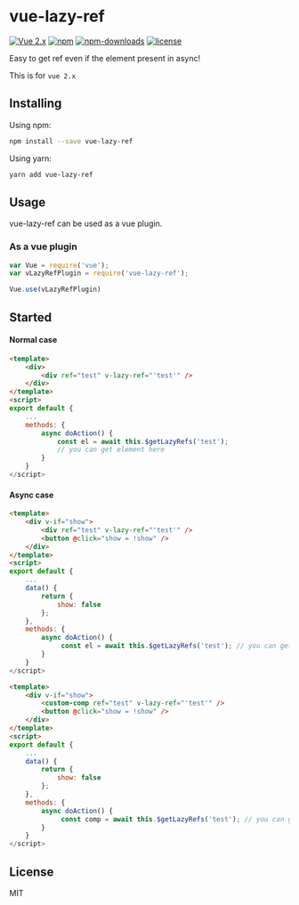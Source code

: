# vue-lazy-ref

[![Vue 2.x](https://img.shields.io/badge/Vue-2.x-brightgreen.svg)](https://vuejs.org/v2/guide/)
[![npm](https://img.shields.io/npm/v/vue-lazy-ref.svg)](https://www.npmjs.com/package/vue-lazy-ref)
[![npm-downloads](https://img.shields.io/npm/dm/vue-lazy-ref.svg)](https://www.npmjs.com/package/vue-lazy-ref)
[![license](https://img.shields.io/github/license/mashape/apistatus.svg)](https://github.com/gcaaa31928/vue-lazy-ref/blob/master/LICENSE)

Easy to get ref even if the element present in async!

This is for `vue 2.x`

## Installing

Using npm:
```bash
npm install --save vue-lazy-ref
```

Using yarn:
```bash
yarn add vue-lazy-ref
```

## Usage

vue-lazy-ref can be used as a vue plugin.

### As a vue plugin
```js
var Vue = require('vue');
var vLazyRefPlugin = require('vue-lazy-ref');

Vue.use(vLazyRefPlugin)
```

## Started 

#### Normal case
```html
<template>
	<div>
		<div ref="test" v-lazy-ref="'test'" />
	</div>
</template>
<script>
export default {
	...
	methods: {
		async doAction() {
			const el = await this.$getLazyRefs('test');
			// you can get element here
		}
	}
</script>
```

#### Async case
```html
<template>
	<div v-if="show">
		<div ref="test" v-lazy-ref="'test'" />
		<button @click="show = !show" />
	</div>
</template>
<script>
export default {
	...
	data() {
		return {
			show: false
		};
	},
	methods: {
		async doAction() {
			 const el = await this.$getLazyRefs('test'); // you can get element here when element is present
		}
	}
</script>
```

```html
<template>
	<div v-if="show">
		<custom-comp ref="test" v-lazy-ref="'test'" />
		<button @click="show = !show" />
	</div>
</template>
<script>
export default {
	...
	data() {
		return {
			show: false
		};
	},
	methods: {
		async doAction() {
			 const comp = await this.$getLazyRefs('test'); // you can get component here when component is present
		}
	}
</script>
```

## License

MIT
